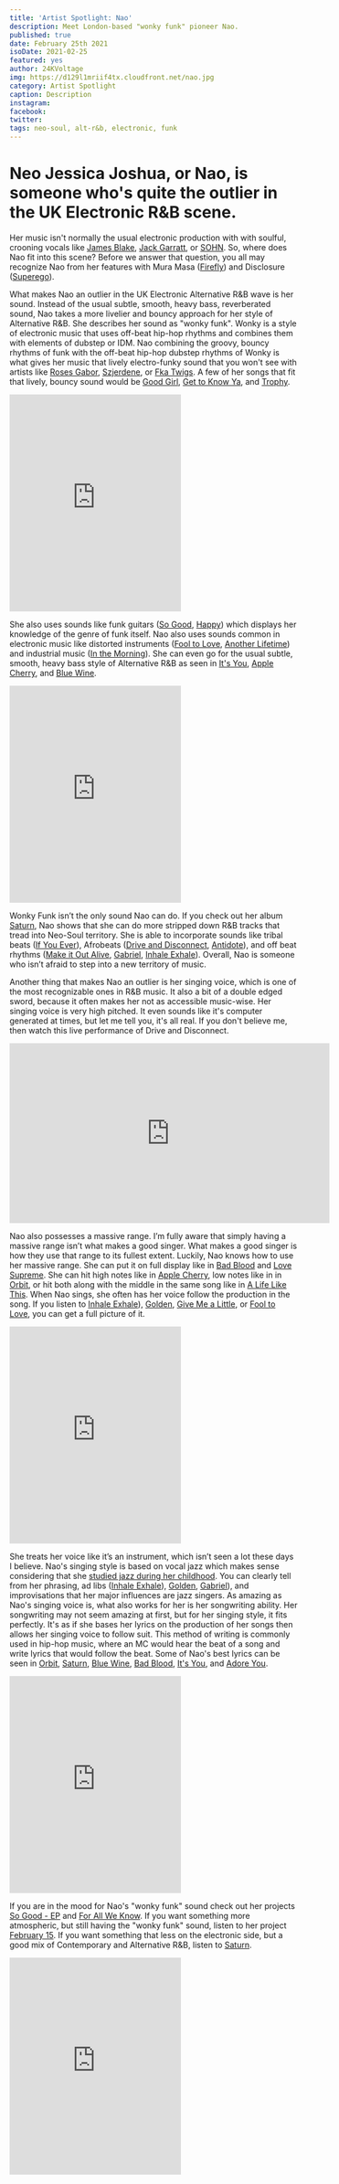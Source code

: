 ```yaml
---
title: 'Artist Spotlight: Nao'
description: Meet London-based "wonky funk" pioneer Nao.
published: true
date: February 25th 2021
isoDate: 2021-02-25
featured: yes
author: 24KVoltage
img: https://d129l1mriif4tx.cloudfront.net/nao.jpg
category: Artist Spotlight
caption: Description
instagram: 
facebook:
twitter:
tags: neo-soul, alt-r&b, electronic, funk
---
```



# Neo Jessica Joshua, or Nao, is someone who's quite the outlier in the UK Electronic R&B scene. 

Her music isn't normally the usual electronic production with with soulful, crooning vocals like [James Blake](https://open.spotify.com/artist/53KwLdlmrlCelAZMaLVZqU?si=VXwULRW2SOe15jPU8pD7_A), [Jack Garratt](https://open.spotify.com/artist/1Zp054Jc86WVKCxKEqZGOA?si=thOekcjuQVmshIGxzu41Bw), or [SOHN](https://open.spotify.com/artist/6XZYAWJLL8UIbxAqjKj3cg?si=FKYhvjxJQ0uBRz1J7uLhfA). So, where does Nao fit into this scene? Before we answer that question, you all may recognize Nao from her features with Mura Masa ([Firefly](https://open.spotify.com/track/2s9C5THb9llwyVXtjveV4E?si=UFm-ZGTgTNmeQCU3hGwIlQ)) and Disclosure ([Superego](https://open.spotify.com/track/4vd7KzctkhCVCUnCCyoO0d?si=nj1G8PPxSsi-D-7Kj2T25A)).


What makes Nao an outlier in the UK Electronic Alternative R&B wave is her sound. Instead of the usual subtle, smooth, heavy bass, reverberated sound, Nao takes a more livelier and bouncy approach for her style of Alternative R&B. She describes her sound as "wonky funk". Wonky is a style of electronic music that uses off-beat hip-hop rhythms and combines them with elements of dubstep or IDM. Nao combining the groovy, bouncy rhythms of funk with the off-beat hip-hop dubstep rhythms of Wonky is what gives her music that lively electro-funky sound that you won't see with artists like  [Roses Gabor](https://open.spotify.com/artist/2gcdX1NqiPU2F4QxSlBo7r?si=4icFECdmTqSB7e9MJjGBuQ), [Szjerdene](https://open.spotify.com/artist/5WcgyMkdfILvNCPTavIINv?si=-lpasD0hSIGoshhtlagxIw), or [Fka Twigs](https://open.spotify.com/artist/6nB0iY1cjSY1KyhYyuIIKH?si=MdQSL9GsRWKEEGideK-3cQ). A few of her songs that fit that lively, bouncy sound would be [Good Girl](https://open.spotify.com/track/6bl1EIJjAAmot2ya5lfYyv?si=eVIoP2NIRwa5G9Vp53NmsA), [Get to Know Ya](https://open.spotify.com/track/7coWZzFEyhoZTcMfZixvwB?si=o8-2WnGWQm2vCenw-ZtD0A), and [Trophy](https://open.spotify.com/track/4wfruBEWWb0iYHbMRd01GA?si=Q3uGLTWqTmyamPwGBjQ59A). 

<iframe src="https://open.spotify.com/embed/track/6bl1EIJjAAmot2ya5lfYyv" width="300" height="380" frameborder="0" allowtransparency="true" allow="encrypted-media"></iframe>

She also uses sounds like funk guitars ([So Good](https://open.spotify.com/track/5JfzG6442R2JvJXBDfUXZW?si=AFoSWaN3T_K0do_McrXCdg), [Happy](https://open.spotify.com/track/6MeRDLBZfPRZudEmJhbuj6?si=OrZIyUqfQ_qlFnnHV0YU7w)) which displays her knowledge of the genre of funk itself. Nao also uses sounds common in electronic music like distorted instruments ([Fool to Love](https://open.spotify.com/track/0uII79GWhvmTIvruhfIXlf?si=kRSHTJ7iReSDgjrGp0ECiA), [Another Lifetime](https://open.spotify.com/track/48WTGGIeSFD5ZMF51Rm4Y9?si=6kXlpiMnSLSNClikbbptxQ)) and industrial music ([In the Morning](https://open.spotify.com/track/3pRyeZCIGdaO84RSBj9Bj7?si=hVOjCafhQ_imoIsiEVJZvw)). She can even go for the usual subtle, smooth, heavy bass style of Alternative R&B as seen in [It's You](https://open.spotify.com/track/0trHY8tLVJ7Vtkp3DwW6Uo?si=T9DNpnXxQpqk1nm_yMv7sg), [Apple Cherry](https://open.spotify.com/track/10XxTowGnHIAYqS6FMTe60?si=G7ear6sYQkepYXQKJkBWrg), and [Blue Wine](https://open.spotify.com/track/40CrAsHK8vJIAHX6AxZWUi?si=yz-69Ak3Q_mxXWwU0rn4aA).

<iframe src="https://open.spotify.com/embed/track/5PkZ0mhNgfuz7SqiuruKlh" width="300" height="380" frameborder="0" allowtransparency="true" allow="encrypted-media"></iframe>


Wonky Funk isn’t the only sound Nao can do. If you check out her album [Saturn](https://open.spotify.com/album/5rojZ5uUIKKkfNsFT92Vld?si=M22hQPiaQ-mmza38o4Hm7Q), Nao shows that she can do more stripped down R&B tracks that tread into Neo-Soul territory. She is able to incorporate sounds like tribal beats ([If You Ever](https://open.spotify.com/track/5PkZ0mhNgfuz7SqiuruKlh?si=_8PURuJRT8qgZ8M8UILC0g)),  Afrobeats ([Drive and Disconnect](https://open.spotify.com/track/6pEAd0UjznaKABT7WLLvmC?si=lPkDggfDTQ-QYR3V1ZZmOw), [Antidote](https://open.spotify.com/track/1ndeyZurGdaWqLh3srX0ia?si=RZS975FAQFmpcdZrYXV8KA)), and off beat rhythms ([Make it Out Alive](https://open.spotify.com/track/0VXinRGqxFxr1BKrOrC9pP?si=MkNayK4XTS6rIEwQTH0K3g), [Gabriel](https://open.spotify.com/track/5fp8Ww74MLFXjCYRxf6YMt?si=n8BXR_iqSziZXrkQE0xeuw), [Inhale Exhale](https://open.spotify.com/track/2fv00qmva1kpCctrKgoIer?si=WJuOiaOdSGGATmGeZgC5ag)). Overall, Nao is someone who isn’t afraid to step into a new territory of music.


Another thing that makes Nao an outlier is her singing voice, which is one of the most recognizable ones in R&B music. It also a bit of a double edged sword, because it often makes her not as accessible music-wise. Her singing voice is very high pitched. It even sounds like it's computer generated at times, but let me tell you, it's all real. If you don't believe me, then watch this live performance of Drive and Disconnect.

<iframe width="560" height="315" src="https://www.youtube.com/embed/dNaEkFxKZbg" frameborder="0" allow="accelerometer; autoplay; clipboard-write; encrypted-media; gyroscope; picture-in-picture" allowfullscreen></iframe>


Nao also possesses a massive range. I’m fully aware that simply having a massive range isn’t what makes a good singer. What makes a good singer is how they use that range to its fullest extent. Luckily, Nao knows how to use her massive range. She can put it on full display like in [Bad Blood](https://open.spotify.com/track/4Iam3vZMJCMltFkK9mNruw?si=Gb-ZmqEeTta6mUC0Rsf2tQ) and [Love Supreme](https://open.spotify.com/track/591qGFsTHMPHQ9V6lz4CKJ?si=9AMfH7ShRpSfEprI2OZBhw). She can hit high notes like in [Apple Cherry](https://open.spotify.com/track/10XxTowGnHIAYqS6FMTe60?si=G7ear6sYQkepYXQKJkBWrg), low notes like in in [Orbit](https://open.spotify.com/track/5yrXolC7Un3peiFxwqbucn?si=FHwUdYfATQWngONZUMU2rw), or hit both along with the middle in the same song like in [A Life Like This](https://open.spotify.com/track/7c8bCcNTQTx13FkjtKkb8E?si=0V2bAOWhRjm5JVGLv66Mng).  When Nao sings, she often has her voice follow the production in the song. If you listen to [Inhale Exhale](https://open.spotify.com/track/2fv00qmva1kpCctrKgoIer?si=WJuOiaOdSGGATmGeZgC5ag)), [Golden](https://open.spotify.com/track/5OGuFkKqUqvYeaUTbarFBl?si=6mXzPBxBTNmbB_L-RNxuPQ), [Give Me a Little](https://open.spotify.com/track/6lB0UsHu3sWupDfYXJ9VH2?si=g8D9Bd5kTHWUGABtOxcv0g), or [Fool to Love](https://open.spotify.com/track/0uII79GWhvmTIvruhfIXlf?si=u4ySFrCDQqeLmUsllwu8dA), you can get a full picture of it. 


<iframe src="https://open.spotify.com/embed/track/5D6nPbRJPFrIVDnxoWKEyI" width="300" height="380" frameborder="0" allowtransparency="true" allow="encrypted-media"></iframe>


She treats her voice like it’s an instrument, which isn’t seen a lot these days I believe. Nao's singing style is based on vocal jazz which makes sense considering that she [studied jazz during her childhood](https://www.bbc.co.uk/programmes/profiles/21tBzg4nhXckl2qvjNj5gfg/3rd-nao). You can clearly tell from her phrasing, ad libs ([Inhale Exhale](https://open.spotify.com/track/2fv00qmva1kpCctrKgoIer?si=WJuOiaOdSGGATmGeZgC5ag)), [Golden](https://open.spotify.com/track/5OGuFkKqUqvYeaUTbarFBl?si=6mXzPBxBTNmbB_L-RNxuPQ), [Gabriel](https://open.spotify.com/track/5fp8Ww74MLFXjCYRxf6YMt?si=n8BXR_iqSziZXrkQE0xeuw)), and improvisations that her major influences are jazz singers. As amazing as Nao's singing voice is, what also works for her is her songwriting ability. Her songwriting may not seem amazing at first, but for her singing style, it fits perfectly. It's as if she bases her lyrics on the production of her songs then allows her singing voice to follow suit. This method of writing is commonly used in hip-hop music, where an MC would hear the beat of a song and write lyrics that would follow the beat. Some of Nao's best lyrics can be seen in [Orbit](https://open.spotify.com/track/5yrXolC7Un3peiFxwqbucn?si=FHwUdYfATQWngONZUMU2rw), [Saturn](https://open.spotify.com/track/7HHlagS4aGF82LduE2FoY4?si=xXq0FZcCTA-0HkRZM6R7gQ), [Blue Wine](https://open.spotify.com/track/40CrAsHK8vJIAHX6AxZWUi?si=yz-69Ak3Q_mxXWwU0rn4aA), [Bad Blood](https://open.spotify.com/track/4Iam3vZMJCMltFkK9mNruw?si=Gb-ZmqEeTta6mUC0Rsf2tQ), [It's You](https://open.spotify.com/track/0trHY8tLVJ7Vtkp3DwW6Uo?si=T9DNpnXxQpqk1nm_yMv7sg), and [Adore You](https://open.spotify.com/track/25isxLhIKV8lNSecmvY700?si=4o5FKajlTxCj2a70K_vN_Q).


<iframe src="https://open.spotify.com/embed/track/5yrXolC7Un3peiFxwqbucn" width="300" height="380" frameborder="0" allowtransparency="true" allow="encrypted-media"></iframe>

If you are in the mood for Nao's "wonky funk" sound check out her projects [So Good - EP](https://open.spotify.com/album/24Mvai61eMmHgDm2jtPkgL?si=NoYW1uhkQOGtTKOyfmzcgA) and [For All We Know](https://open.spotify.com/album/2BmceJHiy9RTyvaB1IU0P6?si=5T_XvSOGSqmMHZ91CBC7Bw). If you want something more atmospheric, but still having the "wonky funk" sound, listen to her project [February 15](https://open.spotify.com/album/6iI212DhxMBlaIHfU0yeH5?si=242bQfhDRvm-q_RTScJROw). If you want something that less on the electronic side, but a good mix of Contemporary and Alternative R&B, listen to [Saturn](https://open.spotify.com/album/5rojZ5uUIKKkfNsFT92Vld?si=M22hQPiaQ-mmza38o4Hm7Q).

<iframe src="https://open.spotify.com/embed/playlist/37i9dQZF1DZ06evO4f5rOM" width="300" height="380" frameborder="0" allowtransparency="true" allow="encrypted-media"></iframe>
